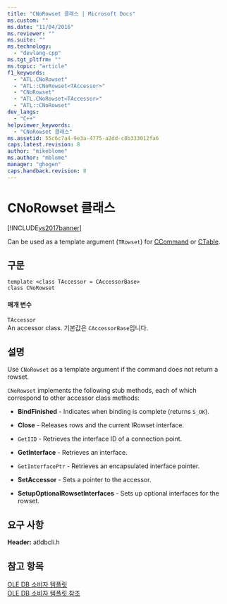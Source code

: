 ```yaml
---
title: "CNoRowset 클래스 | Microsoft Docs"
ms.custom: ""
ms.date: "11/04/2016"
ms.reviewer: ""
ms.suite: ""
ms.technology: 
  - "devlang-cpp"
ms.tgt_pltfrm: ""
ms.topic: "article"
f1_keywords: 
  - "ATL.CNoRowset"
  - "ATL::CNoRowset<TAccessor>"
  - "CNoRowset"
  - "ATL.CNoRowset<TAccessor>"
  - "ATL::CNoRowset"
dev_langs: 
  - "C++"
helpviewer_keywords: 
  - "CNoRowset 클래스"
ms.assetid: 55c6c7a4-9e3a-4775-a2dd-c8b333012fa6
caps.latest.revision: 8
author: "mikeblome"
ms.author: "mblome"
manager: "ghogen"
caps.handback.revision: 8
---
```

# CNoRowset 클래스
[!INCLUDE[vs2017banner](../../assembler/inline/includes/vs2017banner.md)]

Can be used as a template argument \(`TRowset`\) for [CCommand](../../data/oledb/ccommand-class.md) or [CTable](../../data/oledb/ctable-class.md).  
  
## 구문  
  
```  
template <class TAccessor = CAccessorBase>  
class CNoRowset  
```  
  
#### 매개 변수  
 `TAccessor`  
 An accessor class.  기본값은 `CAccessorBase`입니다.  
  
## 설명  
 Use `CNoRowset` as a template argument if the command does not return a rowset.  
  
 `CNoRowset` implements the following stub methods, each of which correspond to other accessor class methods:  
  
-   **BindFinished** \- Indicates when binding is complete \(returns `S_OK`\).  
  
-   **Close** \- Releases rows and the current IRowset interface.  
  
-   `GetIID` \- Retrieves the interface ID of a connection point.  
  
-   **GetInterface** \- Retrieves an interface.  
  
-   `GetInterfacePtr` \- Retrieves an encapsulated interface pointer.  
  
-   **SetAccessor** \- Sets a pointer to the accessor.  
  
-   **SetupOptionalRowsetInterfaces** \- Sets up optional interfaces for the rowset.  
  
## 요구 사항  
 **Header:** atldbcli.h  
  
## 참고 항목  
 [OLE DB 소비자 템플릿](../../data/oledb/ole-db-consumer-templates-cpp.md)   
 [OLE DB 소비자 템플릿 참조](../../data/oledb/ole-db-consumer-templates-reference.md)